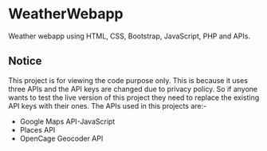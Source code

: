 # WeatherWebapp
Weather webapp using HTML, CSS, Bootstrap, JavaScript, PHP and APIs.


## Notice

This project is for viewing the code purpose only. This is because it uses three APIs and the API keys are changed due to privacy policy. So if anyone wants to test the live version of this project they need to replace the existing API keys with their ones. The APIs used in this projects are:-
  * Google Maps API-JavaScript
  * Places API
  * OpenCage Geocoder API
